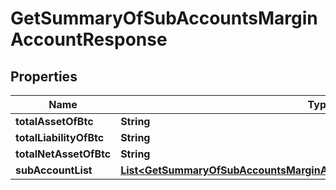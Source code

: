 

# GetSummaryOfSubAccountsMarginAccountResponse


## Properties

| Name | Type | Description | Notes |
|------------ | ------------- | ------------- | -------------|
|**totalAssetOfBtc** | **String** |  |  [optional] |
|**totalLiabilityOfBtc** | **String** |  |  [optional] |
|**totalNetAssetOfBtc** | **String** |  |  [optional] |
|**subAccountList** | [**List&lt;GetSummaryOfSubAccountsMarginAccountResponseSubAccountListInner&gt;**](GetSummaryOfSubAccountsMarginAccountResponseSubAccountListInner.md) |  |  [optional] |



